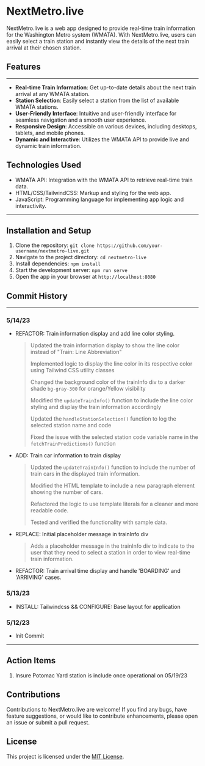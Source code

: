 # NextMetro.live

NextMetro.live is a web app designed to provide real-time train information for the Washington Metro system (WMATA). With NextMetro.live, users can easily select a train station and instantly view the details of the next train arrival at their chosen station.

## Features

___

- **Real-time Train Information**: Get up-to-date details about the next train arrival at any WMATA station.
- **Station Selection**: Easily select a station from the list of available WMATA stations.
- **User-Friendly Interface**: Intuitive and user-friendly interface for seamless navigation and a smooth user experience.
- **Responsive Design**: Accessible on various devices, including desktops, tablets, and mobile phones.
- **Dynamic and Interactive**: Utilizes the WMATA API to provide live and dynamic train information.

## Technologies Used

- WMATA API: Integration with the WMATA API to retrieve real-time train data.
- HTML/CSS/TailwindCSS: Markup and styling for the web app.
- JavaScript: Programming language for implementing app logic and interactivity.

___

## Installation and Setup

1. Clone the repository: `git clone https://github.com/your-username/nextmetro-live.git`
2. Navigate to the project directory: `cd nextmetro-live`
3. Install dependencies: `npm install`
4. Start the development server: `npm run serve`
5. Open the app in your browser at `http://localhost:8080`

## Commit History

___

### 5/14/23

- REFACTOR: Train information display and add line color styling.
   >Updated the train information display to show the line color instead of "Train: Line Abbreviation"
   >
   > Implemented logic to display the line color in its respective color using Tailwind CSS utility classes
   >
   > Changed the background color of the trainInfo div to a darker shade `bg-gray-300` for orange/Yellow visibility
   >
   > Modified the `updateTrainInfo()` function to include the line color styling and display the train information accordingly
   >
   > Updated the `handleStationSelection()` function to log the selected station name and code
   >
   > Fixed the issue with the selected station code variable name in the `fetchTrainPredictions()` function
   >

- ADD: Train car information to train display
   >Updated the `updateTrainInfo()` function to include the number of train cars in the displayed train information.
   >
   >Modified the HTML template to include a new paragraph element showing the number of cars.
   >
   >Refactored the logic to use template literals for a cleaner and more readable code.
   >
   >Tested and verified the functionality with sample data.

- REPLACE: Initial placeholder message in trainInfo div
   > Adds a placeholder message in the trainInfo div to indicate to the user that they need to select a station in order to view real-time train information.

- REFACTOR: Train arrival time display and handle 'BOARDING' and 'ARRIVING' cases.




### 5/13/23

- INSTALL: Tailwindcss && CONFIGURE: Base layout for application

### 5/12/23

- Init Commit

___

## Action Items

1. Insure Potomac Yard station is include once operational on 05/19/23

## Contributions

Contributions to NextMetro.live are welcome! If you find any bugs, have feature suggestions, or would like to contribute enhancements, please open an issue or submit a pull request.

## License

This project is licensed under the [MIT License](LICENSE).
